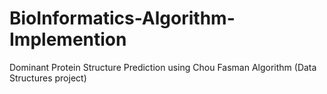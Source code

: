 # BioInformatics-Algorithm-Implemention
Dominant Protein Structure Prediction using Chou Fasman Algorithm (Data Structures project)
